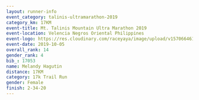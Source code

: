 ```yaml
---
layout: runner-info 
event_category: talinis-ultramarathon-2019 
category_km: 17KM 
event-title: Mt. Talinis Mountain Ultra Marathon 2019 
event-location: Velencia Negros Oriental Philippines 
event-logo: https://res.cloudinary.com/raceyaya/image/upload/v1570664614/logo/mt-talinis-2019_x4wk7w.jpg 
event-date: 2019-10-05 
overall_rank: 14
gender_rank: 4
bib_: 17053
name: Melandy Hagutin
distance: 17KM
category: 17k Trail Run
gender: Female
finish: 2-34-20
---
```


